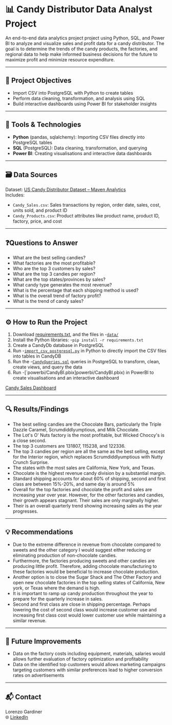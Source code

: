# 📊 Candy Distributor Data Analyst Project

An end-to-end data analytics project project using Python, SQL, and Power BI to analyze and visualize sales and profit data for a candy distributor. The goal is to determine the trends of the candy products, the factories, and regional data to help make informed business decisions for the future to maximize profit and minimize resource expenditure.

---

## 🎯 Project Objectives

- Import CSV into PostgreSQL with Python to create tables
- Perform data cleaning, transformation, and analysis using SQL
- Build interactive dashboards using Power BI for stakeholder insights
  
---

## 🧰 Tools & Technologies

- **Python** (pandas, sqlalchemy): Importing CSV files directly into PostgreSQL tables
- **SQL** (PostgreSQL): Data cleaning, transformation, and querying
- **Power BI**: Creating visualisations and interactive data dashboards
---

## 🗃️ Data Sources

Dataset: [US Candy Distributor Dataset – Maven Analytics](https://mavenanalytics.io/data-playground?order=date_added%2Cdesc&tags=Business)  
Includes:

- `Candy_Sales.csv`: Sales transactions by region, order date, sales, cost, units sold, and product ID  
- `Candy_Products.csv`: Product attributes like product name, product ID, factory, price, and cost

---

## ❓Questions to Answer

- What are the best selling candies?
- What factories are the most profitable?
- Who are the top 3 customers by sales?
- What are the top 3 candies per region?
- What are the top states/provinces by sales?
- What candy type generates the most revenue?
- What is the percentage that each shipping method is used?
- What is the overall trend of factory profit?
- What is the trend of candy sales?

---

## ⚙️ How to Run the Project
1. Download [requirements.txt](requirements.txt), and the files in -[`data/`](data/)
2. Install the Python libraries: -`pip install -r requirements.txt`
3. Create a CandyDb database in PostgreSQL
4. Run -[`import_csv_postgresql.py`](python/import_csv_postgresql.py) in Python to directly import the CSV files into tables in CandyDB
5. Run the -[`CandyQueries.sql`](sql/CandyQueries.sql) queries in PostgreSQL to transform, clean, create views, and query the data
6. Run -[`powerbi/CandyBI.pbix]powerbi/CandyBI.pbix) in PowerBI to create visualisations and an interactive dashboard


[Candy Sales Dashboard](candydashboard.png)

---

## 🔍 Results/Findings
- The best selling candies are the Chocolate Bars, particularly the Triple Dazzle Caramel, Scrumdiddlyumptious, and Milk Chocolate. 
- The Lot's O' Nuts factory is the most profitable, but Wicked Choccy's is a close second.
- The top 3 customers are 131807, 115238, and 122336.
- The top 3 candies per region are all the same as the best selling, except for the Interior region, which replaces Scrumdiddlyumptious with Nutty Crunch Surprise.
- The states with the most sales are California, New York, and Texas.
- Chocolate is the highest revenue candy division by a substantial margin.
- Standard shipping accounts for about 60% of shipping, second and first class are between 15%-20%, and same day is around 5%
- Overall for the top factories and chocolate the profit and sales are increasing year over year. However, for the other factories and candies, their growth appears stagnant. Their sales are only marginally higher. 
- Their is an overall quarterly trend showing increasing sales as the year progresses.

---

## 💡 Recommendations
- Due to the extreme difference in revenue from chocolate compared to sweets and the other category I would suggest either reducing or eliminating production of non-chocolate candies.
- Furthermore, the factories producing sweets and other candies are producing little profit. Therefore, adding chocolate manufacturing to these factories would be beneficial to increase chocolate production. 
- Another option is to close the Sugar Shack and The Other Factory and open new chocolate factories in the top selling states of California, New york, or Texas where the demand is high.
- It is important to ramp up candy production throughout the year to prepare for the quarterly increase in sales.
- Second and first class are close in shipping percentage. Perhaps lowering the cost of second class would increase customer use and increasing first class cost would lower customer use while maintaining a similar revenue.

---
## 📌 Future Improvements

- Data on the factory costs including equipment, materials, salaries would allows further evaluation of factory optimization and profitability
- Data on the identified top customers would allows marketing campaigns targeting customers with similar preferences lead to higher conversion rates on advertisements
---

## 📬 Contact
Lorenzo Gardiner
<br>
🌐 [LinkedIn](www.linkedin.com/in/lorenzo-gardiner)

